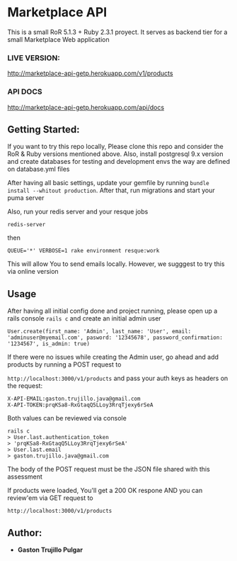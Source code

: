 # Marketplace API

This is a small RoR 5.1.3 + Ruby 2.3.1 proyect. It serves as backend tier for a small Marketplace Web application

### LIVE VERSION:
http://marketplace-api-getp.herokuapp.com/v1/products

### API DOCS
http://marketplace-api-getp.herokuapp.com/api/docs

## Getting Started:

If you want to try this repo locally, Please clone this repo and consider the RoR & Ruby versions mentioned above. Also, install postgresql 9.x version and create databases for testing and development envs the way are defined on database.yml files

After having all basic settings, update your gemfile by running `bundle install --whitout production`. After that, run migrations and start your puma server

Also, run your redis server and your resque jobs

```
redis-server
```

then

```
QUEUE='*' VERBOSE=1 rake environment resque:work
```
This will allow You to send emails locally. However, we sugggest to try this via online version

## Usage

After having all initial config done and project running, please open up a rails console `rails c` and create an initial admin user

```
User.create(first_name: 'Admin', last_name: 'User', email: 'adminuser@myemail.com', pasword: '12345678', password_confirmation: '1234567', is_admin: true)
```
If there were no issues while creating the Admin user, go ahead and add products by running a POST request to

`http://localhost:3000/v1/products`
and pass your auth keys as headers on the request:

```
X-API-EMAIL:gaston.trujillo.java@gmail.com
X-API-TOKEN:prqKSa8-RxGtaqQ5LLoy3RrqTjexy6rSeA
```
Both values can be reviewed via console

```
rails c
> User.last.authentication_token
> 'prqKSa8-RxGtaqQ5LLoy3RrqTjexy6rSeA'
> User.last.email
> gaston.trujillo.java@gmail.com
```

The body of the POST request must be the JSON file shared with this assessment

If products were loaded, You'll get a 200 OK respone AND you can review'em via GET request to

`http://localhost:3000/v1/products`

## Author:

* **Gaston Trujillo Pulgar**
